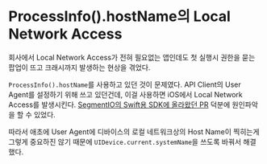# ProcessInfo().hostName의 Local Network Access

회사에서 Local Network Access가 전혀 필요없는 앱인데도 첫 실행시 권한을 묻는 팝업이 뜨고 크래시까지 발생하는 현상을 겪었다.

`ProcessInfo().hostName`를 사용하고 있던 것이 문제였다. API Client의 User Agent를 설정하기 위해 쓰고 있던건데, 이걸 사용하면 iOS에서 Local Network Access를 발생시킨다. [SegmentIO의 Swift용 SDK에 올라왔던 PR](https://github.com/segmentio/analytics-swift/pull/363) 덕분에 원인파악을 할 수 있었다.

따라서 애초에 User Agent에 디바이스의 로컬 네트워크상의 Host Name이 찍히는게 그렇게 중요하진 않기 때문에 `UIDevice.current.systemName`을 쓰도록 바꿔서 해결했다.
